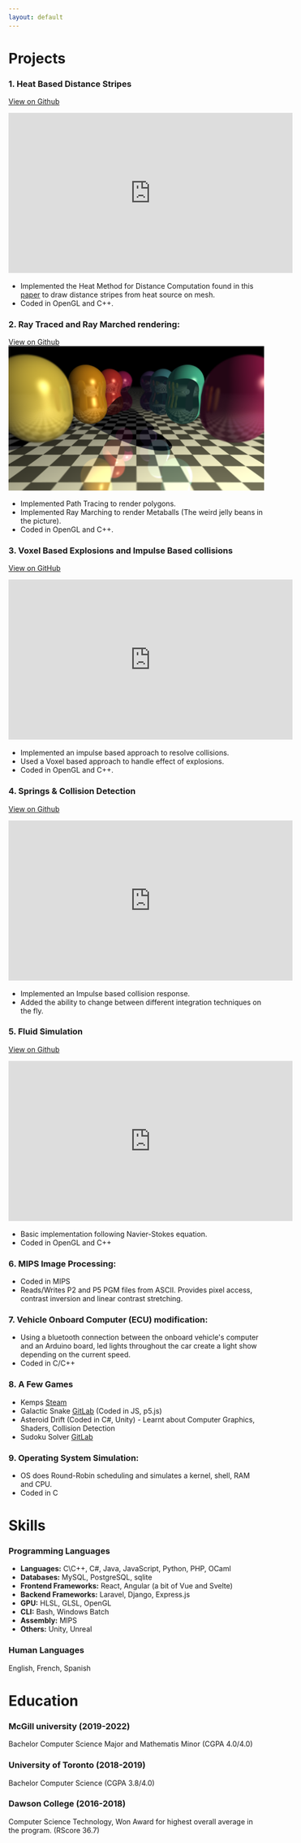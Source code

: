 ```yaml
---
layout: default
---
```


# Projects
  
### 1. Heat Based Distance Stripes
[View on Github](https://github.com/lzugasti/heat-based-distance-stripes)
<iframe width="560" height="315" src="https://www.youtube.com/embed/VCQa3BWtoK0?si=qbhKsZGd1XXO95Lm" title="YouTube video player" frameborder="0" allow="accelerometer; autoplay; clipboard-write; encrypted-media; gyroscope; picture-in-picture; web-share" allowfullscreen></iframe>

* Implemented the Heat Method for Distance Computation found in this [paper](https://www.cs.cmu.edu/~kmcrane/Projects/HeatMethod/paperCACM.pdf) to draw distance stripes from heat source on mesh.
* Coded in OpenGL and C++.


### 2. Ray Traced and Ray Marched rendering:
[View on Github]()
![Ray Tracing Image](/assets/img/10.png)
* Implemented Path Tracing to render polygons.
* Implemented Ray Marching to render Metaballs (The weird jelly beans in the picture).
* Coded in OpenGL and C++.

### 3. Voxel Based Explosions and Impulse Based collisions
[View on GitHub](https://github.com/lzugasti/COMP559FinalProject)
<iframe width="560" height="315" src="https://www.youtube.com/embed/e3vPSb2F38A?si=wwB601BOVGagRkEr" title="YouTube video player" frameborder="0" allow="accelerometer; autoplay; clipboard-write; encrypted-media; gyroscope; picture-in-picture; web-share" allowfullscreen></iframe>

* Implemented an impulse based approach to resolve collisions.
* Used a Voxel based approach to handle effect of explosions.
* Coded in OpenGL and C++.

### 4. Springs & Collision Detection
[View on Github](https://github.com/lzugasti/springs-collisions)
<iframe width="560" height="315" src="https://www.youtube.com/embed/5cjRwsHH93k?si=1QsPsG81xKOsTHxc" title="YouTube video player" frameborder="0" allow="accelerometer; autoplay; clipboard-write; encrypted-media; gyroscope; picture-in-picture; web-share" allowfullscreen></iframe>

* Implemented an Impulse based collision response.
* Added the ability to change between different integration techniques on the fly.

### 5. Fluid Simulation
[View on Github](https://github.com/lzugasti/fluid-simulation)
<iframe width="560" height="315" src="https://www.youtube.com/embed/wsMiVmIc8KM?si=ElzQM5-HrQ9Q2W1T" title="YouTube video player" frameborder="0" allow="accelerometer; autoplay; clipboard-write; encrypted-media; gyroscope; picture-in-picture; web-share" allowfullscreen></iframe>

* Basic implementation following Navier-Stokes equation.
* Coded in OpenGL and C++

### 6. MIPS Image Processing:
* Coded in MIPS
* Reads/Writes P2 and P5 PGM files from ASCII. Provides pixel access, contrast inversion and linear contrast stretching.

### 7. Vehicle Onboard Computer (ECU) modification:
* Using a bluetooth connection between the onboard vehicle's computer and an Arduino board, led lights throughout the car create a light show depending on the current speed.
* Coded in C/C++

### 8. A Few Games
* Kemps [Steam](https://store.steampowered.com/app/2246010/Kemps/)
* Galactic Snake [GitLab](https://gitlab.com/ZugastLeo/ball-holes-games/) (Coded in JS, p5.js)
* Asteroid Drift (Coded in C#, Unity) - Learnt about Computer Graphics, Shaders, Collision Detection
* Sudoku Solver [GitLab](https://gitlab.com/ZugastLeo/sudokusolver/)

### 9. Operating System Simulation:
* OS does Round-Robin scheduling and simulates a kernel, shell, RAM and CPU.
* Coded in C



# Skills
### Programming Languages 
* <b>Languages:</b> C\C++, C#, Java, JavaScript, Python, PHP, OCaml
* <b>Databases:</b> MySQL, PostgreSQL, sqlite
* <b>Frontend Frameworks:</b> React, Angular (a bit of Vue and Svelte)
* <b>Backend Frameworks:</b> Laravel, Django, Express.js
* <b>GPU:</b> HLSL, GLSL, OpenGL
* <b>CLI:</b> Bash, Windows Batch
* <b>Assembly:</b> MIPS
* <b>Others:</b> Unity, Unreal

### Human Languages
English, French, Spanish



# Education

### McGill university (2019-2022)
Bachelor Computer Science Major and Mathematis Minor (CGPA 4.0/4.0)

### University of Toronto (2018-2019)
Bachelor Computer Science (CGPA 3.8/4.0)

### Dawson College (2016-2018)
Computer Science Technology, Won Award for highest overall average in the program. (RScore 36.7)


